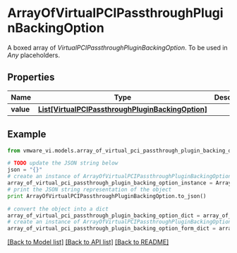 # ArrayOfVirtualPCIPassthroughPluginBackingOption

A boxed array of *VirtualPCIPassthroughPluginBackingOption*. To be used in *Any* placeholders. 

## Properties
Name | Type | Description | Notes
------------ | ------------- | ------------- | -------------
**value** | [**List[VirtualPCIPassthroughPluginBackingOption]**](VirtualPCIPassthroughPluginBackingOption.md) |  | 

## Example

```python
from vmware_vi.models.array_of_virtual_pci_passthrough_plugin_backing_option import ArrayOfVirtualPCIPassthroughPluginBackingOption

# TODO update the JSON string below
json = "{}"
# create an instance of ArrayOfVirtualPCIPassthroughPluginBackingOption from a JSON string
array_of_virtual_pci_passthrough_plugin_backing_option_instance = ArrayOfVirtualPCIPassthroughPluginBackingOption.from_json(json)
# print the JSON string representation of the object
print ArrayOfVirtualPCIPassthroughPluginBackingOption.to_json()

# convert the object into a dict
array_of_virtual_pci_passthrough_plugin_backing_option_dict = array_of_virtual_pci_passthrough_plugin_backing_option_instance.to_dict()
# create an instance of ArrayOfVirtualPCIPassthroughPluginBackingOption from a dict
array_of_virtual_pci_passthrough_plugin_backing_option_form_dict = array_of_virtual_pci_passthrough_plugin_backing_option.from_dict(array_of_virtual_pci_passthrough_plugin_backing_option_dict)
```
[[Back to Model list]](../README.md#documentation-for-models) [[Back to API list]](../README.md#documentation-for-api-endpoints) [[Back to README]](../README.md)


